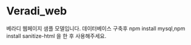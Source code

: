 # Veradi_web
베라디 웹페이지 샘플 모델입니다.
데이터베이스 구축후 npm install mysql,npm install sanitize-html 을 한 후 사용해주세요.
